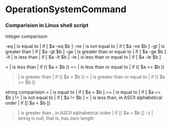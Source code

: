 # OperationSystemCommand

### Comparision in Linux shell script

integer comparision

-eq | is equal to | if [ $a -eq $b ]
-ne | is not equal to | if [ $a -ne $b ]
-gt | is greater than | if [ $a -gt $b ]
-ge | is greater than or equal to | if [ $a -ge $b ]
-lt | is less than | if [ $a -lt $b ]
-le | is less than or equal to | if [ $a -le $b ]

< | is less than | if (( $a < $b ))
<= | is less than or equal to | if (( $a <= $b ))
> | is greater than | if (( $a > $b ))
>= | is greater than or equal to | if (( $a >= $b ))


string comparision
= | is equal to | if [ $a = $b ]
== | is equal to | if [ $a == $b ]
!= | is not equal to | if [ $a != $b ]
< | is less than, in ASCII alphabetical order | if [[ $a < $b ]]
> | is greater than , in ASCII alphabetical order | if [[ $a > $b ]]
-z | string is null, that is, has zero length
